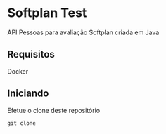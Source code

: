 # Softplan Test
API Pessoas para avaliação Softplan criada em Java

## Requisitos
Docker

## Iniciando

Efetue o clone deste repositório

```
git clone 
```

